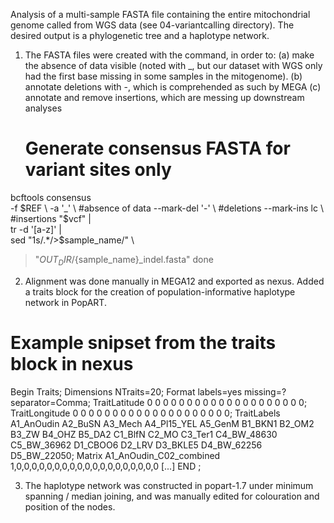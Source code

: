Analysis of a multi-sample FASTA file containing the entire mitochondrial genome called from WGS data (see 04-variantcalling directory). The desired output is a phylogenetic tree and a haplotype network.

1. The FASTA files were created with the command, in order to:
(a) make the absence of data visible (noted with _, but our dataset with WGS only had the first base missing in some samples in the mitogenome).
(b) annotate deletions with -, which is comprehended as such by MEGA
(c) annotate and remove insertions, which are messing up downstream analyses

	# Generate consensus FASTA for variant sites only
 bcftools consensus \
  -f $REF \
  -a '_' \ #absence of data
  --mark-del '-' \ #deletions
  --mark-ins lc \ #insertions
  "$vcf" | \
 tr -d '[a-z]' | \
 sed "1s/.*/>$sample_name/" \
 > "$OUT_DIR/${sample_name}_indel.fasta"
done

2. Alignment was done manually in MEGA12 and exported as nexus. Added a traits block for the creation of population-informative haplotype network in PopART.
   
 # Example snipset from the traits block in nexus
Begin Traits;
Dimensions NTraits=20;
Format labels=yes missing=? separator=Comma;
TraitLatitude 0 0 0 0 0 0 0 0 0 0 0 0 0 0 0 0 0 0 0 0;
TraitLongitude 0 0 0 0 0 0 0 0 0 0 0 0 0 0 0 0 0 0 0 0;
TraitLabels A1_AnOudin A2_BuSN A3_Mech A4_Pl15_YEL A5_GenM B1_BKN1 B2_OM2 B3_ZW B4_OHZ B5_DA2 C1_BlfN C2_MO C3_Ter1 C4_BW_48630 C5_BW_36962 D1_CBOO6 D2_LRV D3_BKLE5 D4_BW_62256 D5_BW_22050;
Matrix
A1_AnOudin_C02_combined 1,0,0,0,0,0,0,0,0,0,0,0,0,0,0,0,0,0,0,0
[...]
END
;

3. The haplotype network was constructed in popart-1.7 under minimum spanning / median joining, and was manually edited for colouration and position of the nodes.
